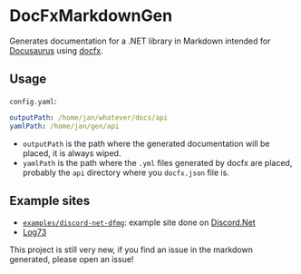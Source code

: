 # DocFxMarkdownGen

Generates documentation for a .NET library in Markdown intended for [Docusaurus](https://docusaurus.io/) using [docfx](https://github.com/dotnet/docfx).

## Usage

`config.yaml`:

```yaml
outputPath: /home/jan/whatever/docs/api
yamlPath: /home/jan/gen/api
```

- `outputPath` is the path where the generated documentation will be placed, it is always wiped.
- `yamlPath` is the path where the `.yml` files generated by docfx are placed, probably the `api` directory where you `docfx.json` file is.

## Example sites

- [`examples/discord-net-dfmg`](https://discord-net-dfmg.jan0660.dev/api): example site done on [Discord.Net](https://github.com/discord-net/Discord.Net)
- [Log73](https://latest-log73.jan0660.dev/api)

This project is still very new, if you find an issue in the markdown generated, please open an issue!
